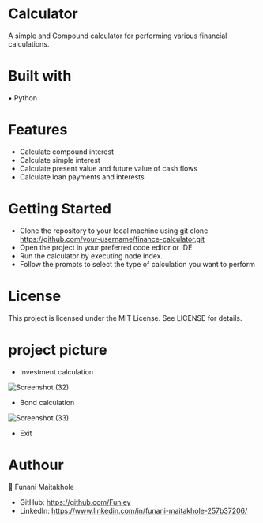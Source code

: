 # Calculator
A simple and Compound calculator for performing various financial calculations.

# Built with
• Python

# Features

* Calculate compound interest
* Calculate simple interest 
* Calculate present value and future value of cash flows 
* Calculate loan payments and interests

# Getting Started

* Clone the repository to your local machine using git clone https://github.com/your-username/finance-calculator.git 
* Open the project in your preferred code editor or IDE
* Run the calculator by executing node index.
* Follow the prompts to select the type of calculation you want to perform

# License

This project is licensed under the MIT License. See LICENSE for details.

# project picture

* Investment calculation
  
![Screenshot (32)](https://github.com/Funiey/calculator/assets/127227319/994ffb48-5b2f-44ce-846a-c669bd71441e)

* Bond calculation
  
![Screenshot (33)](https://github.com/Funiey/calculator/assets/127227319/6f59d928-c271-4b9b-99ac-3214e97a70e8)

* Exit



# Authour
👤 Funani Maitakhole
  * GitHub: https://github.com/Funiey
  * LinkedIn: https://www.linkedin.com/in/funani-maitakhole-257b37206/
